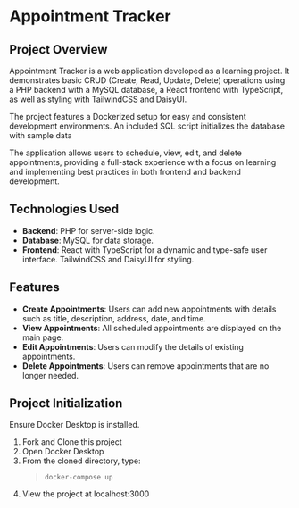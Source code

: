 # Appointment Tracker

## Project Overview
Appointment Tracker is a web application developed as a learning project. It demonstrates basic CRUD (Create, Read, Update, Delete) operations using a PHP backend with a MySQL database, a React frontend with TypeScript, as well as styling with TailwindCSS and DaisyUI.

The project features a Dockerized setup for easy and consistent development environments. An included SQL script initializes the database with sample data

The application allows users to schedule, view, edit, and delete appointments, providing a full-stack experience with a focus on learning and implementing best practices in both frontend and backend development.

## Technologies Used
- **Backend**: PHP for server-side logic.
- **Database**: MySQL for data storage.
- **Frontend**: React with TypeScript for a dynamic and type-safe user interface. TailwindCSS and DaisyUI for styling.

## Features
- **Create Appointments**: Users can add new appointments with details such as title, description, address, date, and time.
- **View Appointments**: All scheduled appointments are displayed on the main page.
- **Edit Appointments**: Users can modify the details of existing appointments.
- **Delete Appointments**: Users can remove appointments that are no longer needed.

## Project Initialization
Ensure Docker Desktop is installed.
1. Fork and Clone this project
2. Open Docker Desktop
3. From the cloned directory, type:
    > `docker-compose up`
4. View the project at localhost:3000
